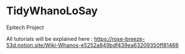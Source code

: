 #  TidyWhanoLoSay
Epitech Project

All tutorials will be explained here : https://rose-breeze-53d.notion.site/Wiki-Whanos-e5252a849bdf439ea63209350ff81466

